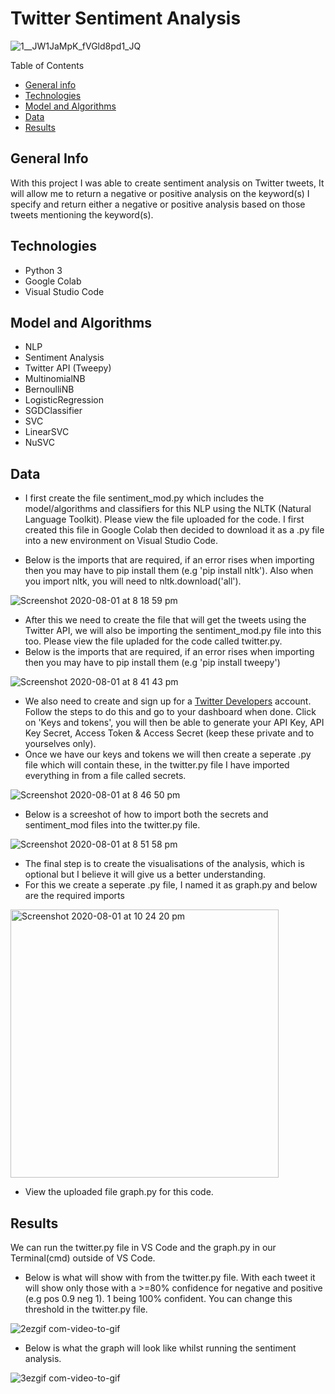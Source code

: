# Twitter Sentiment Analysis
![1__JW1JaMpK_fVGld8pd1_JQ](https://user-images.githubusercontent.com/48221355/89102017-29d17180-d3fd-11ea-8cd5-236d3ef36bac.gif)


Table of Contents
* [General info](#general-info)
* [Technologies](#technologies)
* [Model and Algorithms](#model-and-algorithms)
* [Data](#data)
* [Results](#results)

## General Info 
With this project I was able to create sentiment analysis on Twitter tweets, It will allow me to return a negative or positive analysis on the keyword(s) I specify and return either a negative or positive analysis based on those tweets mentioning the keyword(s). 

## Technologies 
* Python 3
* Google Colab 
* Visual Studio Code 

## Model and Algorithms 
* NLP 
* Sentiment Analysis 
* Twitter API (Tweepy)
* MultinomialNB
* BernoulliNB
* LogisticRegression
* SGDClassifier
* SVC
* LinearSVC
* NuSVC

## Data 
* I first create the file sentiment_mod.py which includes the model/algorithms and classifiers for this NLP using the NLTK (Natural Language Toolkit). Please view the file uploaded for the code. I first created this file in Google Colab then decided to download it as a .py file into a new environment on Visual Studio Code. 

* Below is the imports that are required, if an error rises when importing then you may have to pip install them (e.g 'pip install nltk'). Also when you import nltk, you will need to nltk.download('all'). 

![Screenshot 2020-08-01 at 8 18 59 pm](https://user-images.githubusercontent.com/48221355/89108896-73897e80-d434-11ea-940f-29178bd887f8.png)



* After this we need to create the file that will get the tweets using the Twitter API, we will also be importing the sentiment_mod.py file into this too. Please view the file upladed for the code called twitter.py. 
* Below is the imports that are required, if an error rises when importing then you may have to pip install them (e.g 'pip install tweepy')

![Screenshot 2020-08-01 at 8 41 43 pm](https://user-images.githubusercontent.com/48221355/89109271-949f9e80-d437-11ea-9466-4d35e6fcc60b.png)


* We also need to create and sign up for a [Twitter Developers](https://developer.twitter.com/) account. Follow the steps to do this and go to your dashboard when done. Click on 'Keys and tokens', you will then be able to generate your API Key, API Key Secret, Access Token & Access Secret (keep these private and to yourselves only).
* Once we have our keys and tokens we will then create a seperate .py file which will contain these, in the twitter.py file I have imported everything in from a file called secrets.

![Screenshot 2020-08-01 at 8 46 50 pm](https://user-images.githubusercontent.com/48221355/89109366-72f2e700-d438-11ea-9925-1d25c25a2763.png)

* Below is a screeshot of how to import both the secrets and sentiment_mod files into the twitter.py file. 

![Screenshot 2020-08-01 at 8 51 58 pm](https://user-images.githubusercontent.com/48221355/89109443-1a701980-d439-11ea-84c0-670316df10bf.png)

* The final step is to create the visualisations of the analysis, which is optional but I believe it will give us a better understanding. 
* For this we create a seperate .py file, I named it as graph.py and below are the required imports


<img width="429" alt="Screenshot 2020-08-01 at 10 24 20 pm" src="https://user-images.githubusercontent.com/48221355/89110751-cfa8ce80-d445-11ea-96d5-5807faea3c89.png">

* View the uploaded file graph.py for this code. 

## Results 
We can run the twitter.py file in VS Code and the graph.py in our Terminal(cmd) outside of VS Code.

* Below is what will show with from the twitter.py file. With each tweet it will show only those with a >=80% confidence for negative and positive (e.g pos 0.9 neg 1). 1 being 100% confident. You can change this threshold in the twitter.py file. 

![2ezgif com-video-to-gif](https://user-images.githubusercontent.com/48221355/89111262-8bb8c800-d44b-11ea-987e-a5ae7a0bfc74.gif)

* Below is what the graph will look like whilst running the sentiment analysis. 

![3ezgif com-video-to-gif](https://user-images.githubusercontent.com/48221355/89111415-61680a00-d44d-11ea-8e24-be7edd1302d4.gif)



